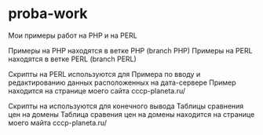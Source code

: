 # proba-work


Мои примеры работ на PHP и на PERL

Примеры на PHP находятся в ветке PHP (branch PHP)
Примеры на PERL находятся в ветке PERL (branch PERL)

Скрипты на PERL используются для Примера по вводу и редактированию данных расположенных на дата-сервере 
Пример находится на странице моего сайта cccp-planeta.ru/

Скрипты на используются для конечного вывода Таблицы сравнения цен на домены
Таблица сравения цен на домены находится на странице моего майта cccp-planeta.ru/
